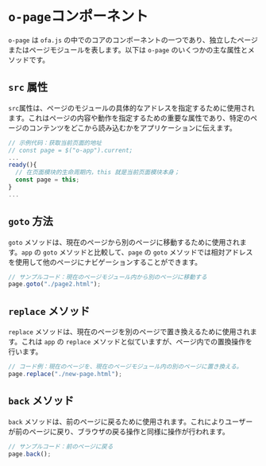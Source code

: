 # `o-page`コンポーネント

`o-page` は `ofa.js` の中でのコアのコンポーネントの一つであり、独立したページまたはページモジュールを表します。以下は `o-page` のいくつかの主な属性とメソッドです。

## `src` 属性

`src`属性は、ページのモジュールの具体的なアドレスを指定するために使用されます。これはページの内容や動作を指定するための重要な属性であり、特定のページのコンテンツをどこから読み込むかをアプリケーションに伝えます。

```javascript
// 示例代码：获取当前页面的地址
// const page = $("o-app").current;
...
ready(){
  // 在页面模块的生命周期内，this 就是当前页面模块本身；
  const page = this;
}
...
```

## `goto` 方法

`goto` メソッドは、現在のページから別のページに移動するために使用されます。`app` の `goto` メソッドと比較して、`page` の `goto` メソッドでは相対アドレスを使用して他のページにナビゲーションすることができます。

```javascript
// サンプルコード：現在のページモジュール内から別のページに移動する
page.goto("./page2.html");
```

## `replace` メソッド

`replace` メソッドは、現在のページを別のページで置き換えるために使用されます。これは `app` の `replace` メソッドと似ていますが、ページ内での置換操作を行います。

```javascript
// コード例：現在のページを、現在のページモジュール内の別のページに置き換える。
page.replace("./new-page.html");
```

## `back` メソッド

`back` メソッドは、前のページに戻るために使用されます。これによりユーザーが前のページに戻り、ブラウザの戻る操作と同様に操作が行われます。

```javascript
// サンプルコード：前のページに戻る
page.back();
```